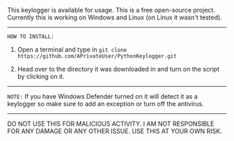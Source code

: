 This keylogger is available for usage. This is a free open-source project. Currently this is working on Windows and Linux (on Linux it wasn't tested).
***
```HOW TO INSTALL:```

1. Open a terminal and type in ```git clone https://github.com/APrivateUser/PythonKeylogger.git```

2. Head over to the directory it was downloaded in and turn on the script by clicking on it. 
***
```NOTE:``` If you have Windows Defender turned on it will detect it as a keylogger so make sure to add an exception or turn off the antivirus.
***
DO NOT USE THIS FOR MALICIOUS ACTIVITY. I AM NOT RESPONSIBLE FOR ANY DAMAGE OR ANY OTHER ISSUE. USE THIS AT YOUR OWN RISK.
